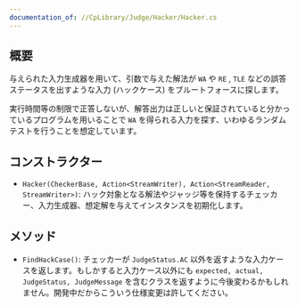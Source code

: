 ```yaml
---
documentation_of: //CpLibrary/Judge/Hacker/Hacker.cs
---
```


## 概要

与えられた入力生成器を用いて、引数で与えた解法が `WA` や `RE` , `TLE` などの誤答ステータスを出すような入力 (ハックケース) をブルートフォースに探します。

実行時間等の制限で正答しないが、解答出力は正しいと保証されていると分かっているプログラムを用いることで `WA` を得られる入力を探す、いわゆるランダムテストを行うことを想定しています。

## コンストラクター

- `Hacker(CheckerBase, Action<StreamWriter), Action<StreamReader, StreamWriter>)`: ハック対象となる解法やジャッジ等を保持するチェッカー、入力生成器、想定解を与えてインスタンスを初期化します。

## メソッド

- `FindHackCase()`: チェッカーが `JudgeStatus.AC` 以外を返すような入力ケースを返します。もしかすると入力ケース以外にも `expected, actual, JudgeStatus, JudgeMessage` を含むクラスを返すように今後変わるかもしれません。開発中だからこういう仕様変更は許してください。

